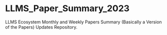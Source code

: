 # LLMS_Paper_Summary_2023

LLMS Ecosystem Monthly and Weekly Papers Summary (Basically a Version of the Papers) Updates Repository.

